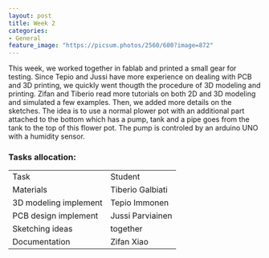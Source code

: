 ```yaml
---
layout: post
title: Week 2
categories:
- General
feature_image: "https://picsum.photos/2560/600?image=872"
---
```


This week, we worked together in fablab and printed a small gear for testing. Since Tepio and Jussi have more experience on dealing with PCB and 3D printing, we quickly went thougth the procedure of 3D modeling and printing. Zifan and Tiberio read more tutorials on both 2D and 3D modeling and simulated a few examples. Then, we added more details on the sketches. The idea is to use a normal plower pot with an additional part attached to the bottom which has a pump, tank and a pipe goes from the tank to the top of this flower pot. The pump is controled by an arduino UNO with a humidity sensor.

### Tasks allocation:
<table style= "word-wrap:break-word;word-break:break-all;">
<tr>
<td>Task </td>
<td>Student</td>
</tr>
<tr>
<td>Materials </td>
<td>Tiberio Galbiati</td>
</tr>
<tr>
<td>3D modeling implement</td>
<td>Tepio Immonen</td>
</tr>
<tr>
<td>PCB design implement</td>
<td> Jussi Parviainen</td>
</tr>
<tr>
<td>Sketching ideas</td>
<td>together</td>
</tr>
<tr>
<td>Documentation</td>
<td>Zifan Xiao</td>
</tr>
</table>